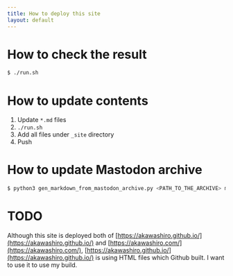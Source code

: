 ```yaml
---
title: How to deploy this site
layout: default
---
```


# How to check the result
```sh
$ ./run.sh
```

# How to update contents

1. Update `*.md` files
1. `./run.sh`
1. Add all files under `_site` directory
1. Push

# How to update Mastodon archive
```sh
$ python3 gen_markdown_from_mastodon_archive.py <PATH_TO_THE_ARCHIVE> mastodon_archive.md
```

# TODO

Although this site is deployed both of [https://akawashiro.github.io/](https://akawashiro.github.io/) and [https://akawashiro.com/](https://akawashiro.com/), [https://akawashiro.github.io/](https://akawashiro.github.io/) is using HTML files which Github built. I want to use it to use my build.
